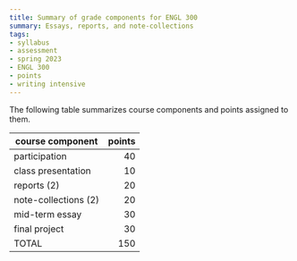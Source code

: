 ```yaml
---
title: Summary of grade components for ENGL 300
summary: Essays, reports, and note-collections
tags:
- syllabus
- assessment
- spring 2023
- ENGL 300
- points
- writing intensive
---
```

The following table summarizes course components and points assigned to them.

course component           | points
---------------------------|-------:
participation              |      40
class presentation         |      10
reports (2)                |      20
note-collections (2)       |      20
mid-term essay             |      30
final project              |      30
TOTAL                      |     150
